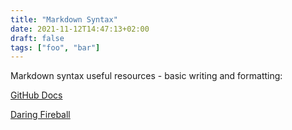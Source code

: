 ```yaml
---
title: "Markdown Syntax"
date: 2021-11-12T14:47:13+02:00
draft: false
tags: ["foo", "bar"]
---
```


Markdown syntax useful resources - basic writing and formatting:

[GitHub Docs](https://docs.github.com/en/github/writing-on-github/getting-started-with-writing-and-formatting-on-github/basic-writing-and-formatting-syntax)

[Daring Fireball](https://daringfireball.net/projects/markdown/syntax)
